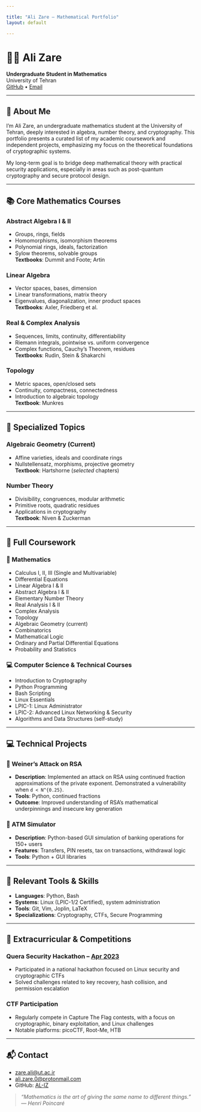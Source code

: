 ```yaml
---

title: "Ali Zare – Mathematical Portfolio"
layout: default

---
```


# 👨‍🎓 Ali Zare

**Undergraduate Student in Mathematics**  
University of Tehran  
[GitHub](https://github.com/AL-IZ) • [Email](mailto:zare.ali@ut.ac.ir)

---

## 📝 About Me

I’m Ali Zare, an undergraduate mathematics student at the University of Tehran, deeply interested in algebra, number theory, and cryptography. This portfolio presents a curated list of my academic coursework and independent projects, emphasizing my focus on the theoretical foundations of cryptographic systems.

My long-term goal is to bridge deep mathematical theory with practical security applications, especially in areas such as post-quantum cryptography and secure protocol design.

---

## 📚 Core Mathematics Courses

### Abstract Algebra I & II
- Groups, rings, fields
- Homomorphisms, isomorphism theorems
- Polynomial rings, ideals, factorization
- Sylow theorems, solvable groups  
**Textbooks**: Dummit and Foote; Artin

### Linear Algebra
- Vector spaces, bases, dimension
- Linear transformations, matrix theory
- Eigenvalues, diagonalization, inner product spaces  
**Textbooks**: Axler, Friedberg et al.

### Real & Complex Analysis
- Sequences, limits, continuity, differentiability
- Riemann integrals, pointwise vs. uniform convergence
- Complex functions, Cauchy’s Theorem, residues  
**Textbooks**: Rudin, Stein & Shakarchi

### Topology
- Metric spaces, open/closed sets
- Continuity, compactness, connectedness
- Introduction to algebraic topology  
**Textbook**: Munkres

---

## 🔐 Specialized Topics

### Algebraic Geometry (Current)
- Affine varieties, ideals and coordinate rings
- Nullstellensatz, morphisms, projective geometry  
**Textbook**: Hartshorne (*selected* chapters)

### Number Theory
- Divisibility, congruences, modular arithmetic
- Primitive roots, quadratic residues
- Applications in cryptography  
**Textbook**: Niven & Zuckerman

---

## 📘 Full Coursework

### 🧮 Mathematics
- Calculus I, II, III (Single and Multivariable)
- Differential Equations
- Linear Algebra I & II
- Abstract Algebra I & II
- Elementary Number Theory
- Real Analysis I & II
- Complex Analysis
- Topology
- Algebraic Geometry (current)
- Combinatorics
- Mathematical Logic
- Ordinary and Partial Differential Equations
- Probability and Statistics

### 💻 Computer Science & Technical Courses
- Introduction to Cryptography
- Python Programming
- Bash Scripting
- Linux Essentials
- LPIC-1: Linux Administrator
- LPIC-2: Advanced Linux Networking & Security
- Algorithms and Data Structures (self-study)

---

## 💻 Technical Projects

### 🔐 Weiner’s Attack on RSA
- **Description**: Implemented an attack on RSA using continued fraction approximations of the private exponent. Demonstrated a vulnerability when `d < N^{0.25}`.
- **Tools**: Python, continued fractions
- **Outcome**: Improved understanding of RSA’s mathematical underpinnings and insecure key generation

### 🏦 ATM Simulator
- **Description**: Python-based GUI simulation of banking operations for 150+ users
- **Features**: Transfers, PIN resets, tax on transactions, withdrawal logic
- **Tools**: Python + GUI libraries

---

## 🧪 Relevant Tools & Skills

- **Languages**: Python, Bash
- **Systems**: Linux (LPIC-1/2 Certified), system administration
- **Tools**: Git, Vim, Joplin, LaTeX
- **Specializations**: Cryptography, CTFs, Secure Programming

---

## 🎯 Extracurricular & Competitions

### Quera Security Hackathon – [Apr 2023](https://www.quera.org)
- Participated in a national hackathon focused on Linux security and cryptographic CTFs
- Solved challenges related to key recovery, hash collision, and permission escalation

### CTF Participation
- Regularly compete in Capture The Flag contests, with a focus on cryptographic, binary exploitation, and Linux challenges
- Notable platforms: picoCTF, Root-Me, HTB

---

## 📬 Contact

- [zare.ali@ut.ac.ir](mailto:zare.ali@ut.ac.ir)
- [ali.zare.0@protonmail.com](mailto:ali.zare.0@protonmail.com)
- GitHub: [AL-IZ](https://github.com/AL-IZ)

> *“Mathematics is the art of giving the same name to different things.” — Henri Poincaré*

